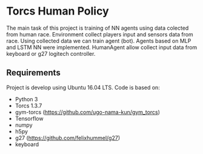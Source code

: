 # Torcs Human Policy

The main task of this project is training of NN agents using data colected from human race. Environment collect players input and sensors data from race.
Using collected data we can train agent (bot). Agents based on MLP and LSTM NN were implemented. 
HumanAgent allow collect input data from keyboard or g27 logitech controller.

## Requirements

Project is develop using Ubuntu 16.04 LTS. Code is based on:
* Python 3
* Torcs 1.3.7
* gym-torcs (https://github.com/ugo-nama-kun/gym_torcs)
* Tensorflow
* numpy
* h5py
* g27 (https://github.com/felixhummel/g27)
* keyboard
